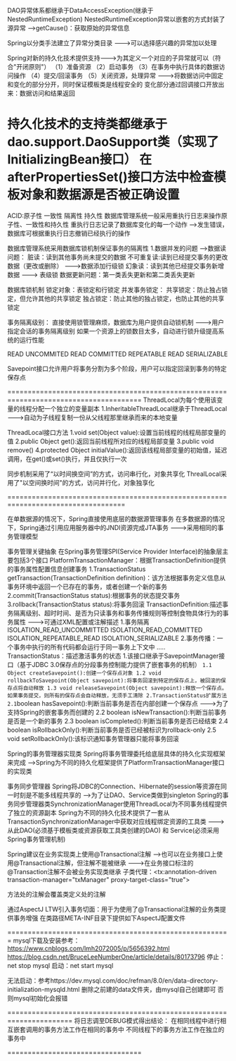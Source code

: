 DAO异常体系都继承于DataAccessException(继承于NestedRuntimeException)
NestedRuntimeException异常以嵌套的方式封装了源异常
  -->getCause()：获取原始的异常信息

Spring以分类手法建立了异常分类目录 
  --->可以选择感兴趣的异常加以处理

Spring对新的持久化技术提供支持--->为其定义一个对应的子异常就可以（符合"开闭原则"）
（1）准备资源
（2）启动事务
（3）在事务中执行具体的数据访问操作
（4）提交/回滚事务
（5）关闭资源，处理异常
--->将数据访问中固定和变化的部分分开，同时保证模板类是线程安全的
   变化部分通过回调接口开放出来：数据访问和结果返回
   
持久化技术的支持类都继承于dao.support.DaoSupport类（实现了InitializingBean接口）
在afterPropertiesSet()接口方法中检查模板对象和数据源是否被正确设置
===============================================================================================================

ACID:原子性 一致性 隔离性  持久性
数据库管理系统一般采用重执行日志来操作原子性、一致性和持久性
重执行日志记录了数据库变化的每一个动作
-->发生错误，数据库可根据重执行日志撤销已经执行的操作

数据库管理系统采用数据库锁机制保证事务的隔离性
1.数据并发的问题
  -->数据读问题：
        脏读：读到其他事务尚未提交的数据
        不可重复读:读到已经提交事务的更改数据（更改或删除） --->数据添加行级锁
        幻象读：读到其他已经提交事务新增数据 ---> 表级锁
     数据更新问题：第一类丢失更新和第二类丢失更新
     
数据库锁机制
锁定对象：表锁定和行锁定
并发事务锁定：
        共享锁定：防止独占锁定，但允许其他的共享锁定
        独占锁定：防止其他的独占锁定，也防止其他的共享锁定
        
 事务隔离级别：
    直接使用锁管理麻烦，数据库为用户提供自动锁机制
    --->用户指定会话的事务隔离级别 
        如果一个资源上的锁数目太多，自动进行锁升级提高系统的运行性能
  
   READ UNCOMMITED
   READ COMMITTED
   REPEATABLE READ
   SERIALIZABLE
   
Savepoint接口允许用户将事务分割为多个阶段，用户可以指定回滚到事务的特定保存点

=======================================================================================
ThreadLocal为每个使用该变量的线程分配一个独立的变量副本
 1.InheritableThreadLocal继承于ThreadLocal
    --->自动为子线程复制一份从父线程那里继承而来的本地变量
    
 ThreadLocal接口方法
   1.void set(Object value):设置当前线程的线程局部变量的值
   2.public Object get():返回当前线程所对应的线程局部变量
   3.public void remove()
   4.protected Object initialValue():返回该线程局部变量的初始值，延迟调用，在get()或set()执行，并且仅执行一次
   
 同步机制采用了“以时间换空间”的方式，访问串行化，对象共享化
 ThrealLocal采用了"以空间换时间"的方式，访问并行化，对象独享化
 
 ===================================================================================
 
在单数据源的情况下，Spring直接使用底层的数据源管理事务
在多数据源的情况下，Spring通过引用应用服务器中的JNDI资源完成JTA事务
--->采用相同的事务管理模型

事务管理关键抽象
在Spring事务管理SPI(Service Provider Interface)的抽象层主要包括3个接口
PlatformTransactionManager：根据TransactionDefinition提供的事务属性配置信息创建事务
  1.TransactionStatus getTransaction(TransactionDefinition definition)：该方法根据事务定义信息从事务环境中返回一个已存在的事务，或者创建一个新的事务
  2.commit(TransactionStatus status):根据事务的状态提交事务
  3.rollback(TransactionStatus status):将事务回滚
TransactionDefinition:描述事务隔离级别、超时时间、是否为只读事务和事务传播规则等控制食物具体行为的事务属性
                      --->可通过XML配置或注解描述
                    1.事务隔离
                       ISOLATION_READ_UNCOMMITTED
                       ISOLATION_READ_COMMITTED
                       ISOLATION_REPEATABLE_READ
                       ISOLATION_SERIALIZABLE
                    2.事务传播：一个事务中执行的所有代码都会运行于同一事务上下文中
                    .....                                  
TransactionStatus：描述激活事务的状态
   1.该接口继承于SavepointManager接口（基于JDBC 3.0保存点的分段事务控制能力提供了嵌套事务的机制）
     `1.1 Object createSavepoint():创建一个保存点对象
      1.2 void rollbackToSavepoint(Object savepoint):将事务回滚到特定的保存点上，被回滚的保存点将自动释放
      1.3 void releaseSavepoint(Object savepoint):释放一个保存点。如果事务提交，则所有的保存点会自动释放，无须手工清除
   2.TransactionStatus扩展方法
      2.1`boolean hasSavepoint():判断当前事务是否在内部创建一个保存点
                                 --->为了支持Spring的嵌套事务而创建的
      2.2 boolean isNewTransaction():判断当前事务是否是一个新的事务
      2.3 boolean isCompleted():判断当前事务是否已经结束
      2.4 boolean isRollbackOnly():判断当前事务是否已经被标识为rollback-only
      2.5 void setRollbackOnly():该标识通知事务管理器只能将事务回滚
      
Spring的事务管理器实现类
 Spring将事务管理委托给底层具体的持久化实现框架来完成
 -->Spring为不同的持久化框架提供了PlatformTransactionManager接口的实现类
 

事务同步管理器
 Spring将JDBC的Connection、Hibernate的session等资源在同一时刻是不能多线程共享的
 -->为了让DAO、Service类做到singleton
    Spring的事务同步管理器类SynchronizationManager使用ThreadLocal为不同事务线程提供了独立的资源副本
    Spring为不同的持久化技术提供了一套从TransactionSynchronizationManager中获取对应线程绑定资源的工具类
    --->从此DAO(必须基于模板类或资源获取工具类创建的DAO) 和 Service(必须采用Spring事务管理机制) 
    
 
Spring建议在业务实现类上使用@Transactional注解
  -->也可以在业务接口上使用@Transactional注解，但注解不能被继承
      --->在业务接口标注的@Transaction注解不会被业务实现类继承
 子类代理：<tx:annotation-driven transaction-manager="txManager" proxy-target-class="true">
 
方法处的注解会覆盖类定义处的注解

通过AspectJ LTW引入事务切面：用于为使用了@Transactional注解的业务类提供事务增强
在类路径META-INF目录下提供如下AspectJ配置文件

=======================================================
mysql下载及安装参考：
https://www.cnblogs.com/lmh2072005/p/5656392.html
https://blog.csdn.net/BruceLeeNumberOne/article/details/80173796
停止：net stop mysql
启动：net start mysql

无法启动：参考https://dev.mysql.com/doc/refman/8.0/en/data-directory-initialization-mysqld.html
删除之前建的data文件夹，由mysql自己创建即可 否则mysql初始化会报错

======================================================================
将日志调至DEBUG模式得出结论：
  在相同线程中进行相互嵌套调用的事务方法工作在相同的事务中
  不同线程下的事务方法工作在独立的事务中
  
 =================================
 

    

      
     
  

   
